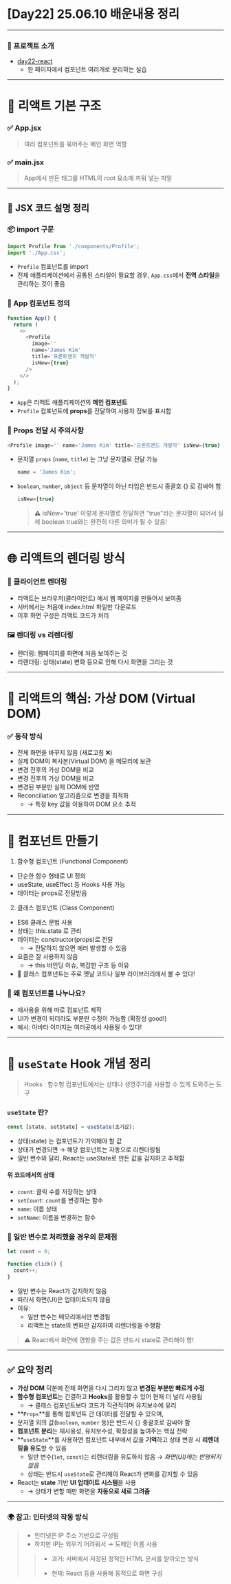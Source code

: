 # [Day22] 25.06.10 배운내용 정리

---

### 🔗 프로젝트 소개

- [day22-react](./day22-react/)
  - 한 페이지에서 컴포넌트 여러개로 분리하는 실습

---

# 🧩 리액트 기본 구조

### ✅ App.jsx

> 여러 컴포넌트를 묶어주는 메인 화면 역할

### ✅ main.jsx

> App에서 만든 태그를 HTML의 root 요소에 끼워 넣는 파일

---

## 📘 JSX 코드 설명 정리

### 📦 import 구문

```js
import Profile from './components/Profile';
import './App.css';
```

- `Profile` 컴포넌트를 import
- 전체 애플리케이션에서 공통된 스타일이 필요할 경우, `App.css`에서 **전역 스타일**을 관리하는 것이 좋음

### 🧩 App 컴포넌트 정의

```js
function App() {
  return (
    <>
      <Profile
        image=''
        name='James Kim'
        title='프론트엔드 개발자'
        isNew={true}
      />
    </>
  );
}
```

- `App`은 리액트 애플리케이션의 **메인 컴포넌트**
- `Profile` 컴포넌트에 **props**를 전달하여 사용자 정보를 표시함

### 🧠 Props 전달 시 주의사항

```js
<Profile image='' name='James Kim' title='프론트엔드 개발자' isNew={true} />
```

- 문자열 `props` (`name`, `title`) 는 그냥 문자열로 전달 가능
  ```js
  name = 'James Kim';
  ```
- `boolean`, `number`, `object` 등 문자열이 아닌 타입은 반드시 중괄호 {} 로 감싸야 함
  ```js
  isNew={true}
  ```
  > ⚠️ isNew='true' 이렇게 문자열로 전달하면 "true"라는 문자열이 되어서 실제 boolean true와는 완전히 다른 의미가 될 수 있음!

---

# 🌐 리액트의 렌더링 방식

### 🔄 클라이언트 렌더링

- 리액트는 브라우저(클라이언트) 에서 웹 페이지를 만들어서 보여줌
- 서버에서는 처음에 index.html 파일만 다운로드
- 이후 화면 구성은 리액트 코드가 처리

### 🖼️ 렌더링 vs 리렌더링

- 렌더링: 웹페이지를 화면에 처음 보여주는 것
- 리렌더링: 상태(state) 변화 등으로 인해 다시 화면을 그리는 것

---

# 🧠 리액트의 핵심: 가상 DOM (Virtual DOM)

### ✅ 동작 방식

- 전체 화면을 바꾸지 않음 (새로고침 ❌)
- 실제 DOM의 복사본(Virtual DOM) 을 메모리에 보관
- 변경 전후의 가상 DOM을 비교
- 변경 전후의 가상 DOM을 비교
- 변경된 부분만 실제 DOM에 반영
- Reconciliation 알고리즘으로 변경을 최적화
  - → 특정 key 값을 이용하여 DOM 요소 추적

---

# 🧱 컴포넌트 만들기

1. 함수형 컴포넌트 (Functional Component)

- 단순한 함수 형태로 UI 정의
- useState, useEffect 등 Hooks 사용 가능
- 데이터는 props로 전달받음

2. 클래스 컴포넌트 (Class Component)

- ES6 클래스 문법 사용
- 상태는 this.state 로 관리
- 데이터는 constructor(props)로 전달
  - → 전달하지 않으면 에러 발생할 수 있음
- 요즘은 잘 사용하지 않음
  - → this 바인딩 이슈, 복잡한 구조 등 이유
- 🔎 클래스 컴포넌트는 주로 옛날 코드나 일부 라이브러리에서 볼 수 있다!

### 🧐 왜 컴포넌트를 나누나요?

- 재사용을 위해 따로 컴포넌트 제작
- UI가 변경이 되더라도 부분만 수정이 가능함 (확장성 good!)
- 예시: 아바타 이미지는 여러곳에서 사용될 수 있다!

---

# 🧪 `useState` Hook 개념 정리

> Hooks : 함수형 컴포넌트에서는 상태나 생명주기를 사용할 수 있게 도와주는 도구

### `useState` 란?

```js
const [state, setState] = useState(초기값);
```

- 상태(state) 는 컴포넌트가 기억해야 할 값
- 상태가 변경되면 → 해당 컴포넌트는 자동으로 리렌더링됨
- 일반 변수와 달리, React는 useState로 만든 값을 감지하고 추적함

#### 위 코드에서의 상태

- `count`: 클릭 수를 저장하는 상태
- `setCount`: `count`를 변경하는 함수
- `name`: 이름 상태
- `setName`: 이름을 변경하는 함수

### 🧨 일반 변수로 처리했을 경우의 문제점

```js
let count = 0;

function click() {
  count++;
}
```

- 일반 변수는 React가 감지하지 않음
- 따라서 화면(UI)은 업데이트되지 않음
- 이유:
  - 일반 변수는 메모리에서만 변경됨
  - 리액트는 state의 변화만 감지하여 리렌더링을 수행함

> ⚠️ React에서 화면에 영향을 주는 값은 반드시 state로 관리해야 함!

---

## ✅ 요약 정리

- **가상 DOM** 덕분에 전체 화면을 다시 그리지 않고 **변경된 부분만 빠르게 수정**
- **함수형 컴포넌트**는 간결하고 **Hooks**를 활용할 수 있어 현재 더 널리 사용됨
  - → 클래스 컴포넌트보다 코드가 직관적이며 유지보수에 유리
- **`Props`**를 통해 컴포넌트 간 데이터를 전달할 수 있으며,
- 문자열 외의 값(`boolean`, `number` 등)은 반드시 `{}` 중괄호로 감싸야 함
- **컴포넌트 분리**는 재사용성, 유지보수성, 확장성을 높여주는 핵심 전략
- **`useState`**를 사용하면 컴포넌트 내부에서 값을 **기억**하고 상태 변경 시 **리렌더링을 유도**할 수 있음
  - 일반 변수(`let`, `const`)는 리렌더링을 유도하지 않음 → _화면(UI)에는 반영되지 않음_
  - 상태는 반드시 `useState`로 관리해야 React가 변화를 감지할 수 있음
- React는 **state** 기반 **UI 업데이트 시스템**을 사용
  - → 상태가 변할 때만 화면을 **자동으로 새로 그려줌**

---

### 🌍 참고: 인터넷의 작동 방식

> - 인터넷은 IP 주소 기반으로 구성됨
> - 하지만 IP는 외우기 어려워서 → 도메인 이름 사용
>
> > - 과거: 서버에서 저장된 정적인 HTML 문서를 받아오는 방식
> >
> > - 현재: React 등을 사용해 동적으로 화면 구성
